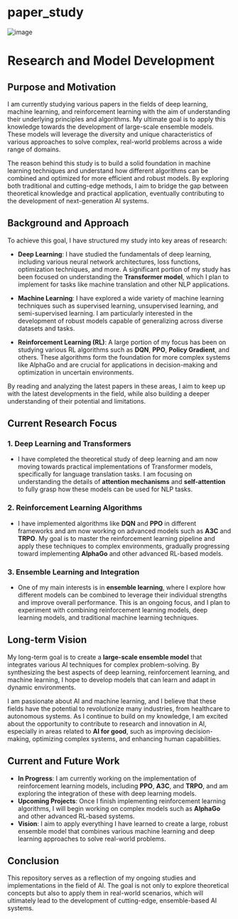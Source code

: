 # paper_study
![image](https://github.com/user-attachments/assets/63305424-87db-4ebd-9bf0-bac8c84a9b75)


# Research and Model Development

## Purpose and Motivation

I am currently studying various papers in the fields of deep learning, machine learning, and reinforcement learning with the aim of understanding their underlying principles and algorithms. My ultimate goal is to apply this knowledge towards the development of large-scale ensemble models. These models will leverage the diversity and unique characteristics of various approaches to solve complex, real-world problems across a wide range of domains.

The reason behind this study is to build a solid foundation in machine learning techniques and understand how different algorithms can be combined and optimized for more efficient and robust models. By exploring both traditional and cutting-edge methods, I aim to bridge the gap between theoretical knowledge and practical application, eventually contributing to the development of next-generation AI systems.

## Background and Approach

To achieve this goal, I have structured my study into key areas of research:

- **Deep Learning**: I have studied the fundamentals of deep learning, including various neural network architectures, loss functions, optimization techniques, and more. A significant portion of my study has been focused on understanding the **Transformer model**, which I plan to implement for tasks like machine translation and other NLP applications.

- **Machine Learning**: I have explored a wide variety of machine learning techniques such as supervised learning, unsupervised learning, and semi-supervised learning. I am particularly interested in the development of robust models capable of generalizing across diverse datasets and tasks.

- **Reinforcement Learning (RL)**: A large portion of my focus has been on studying various RL algorithms such as **DQN**, **PPO**, **Policy Gradient**, and others. These algorithms form the foundation for more complex systems like AlphaGo and are crucial for applications in decision-making and optimization in uncertain environments.

By reading and analyzing the latest papers in these areas, I aim to keep up with the latest developments in the field, while also building a deeper understanding of their potential and limitations.

## Current Research Focus

### 1. **Deep Learning and Transformers**
   - I have completed the theoretical study of deep learning and am now moving towards practical implementations of Transformer models, specifically for language translation tasks. I am focusing on understanding the details of **attention mechanisms** and **self-attention** to fully grasp how these models can be used for NLP tasks.

### 2. **Reinforcement Learning Algorithms**
   - I have implemented algorithms like **DQN** and **PPO** in different frameworks and am now working on advanced models such as **A3C** and **TRPO**. My goal is to master the reinforcement learning pipeline and apply these techniques to complex environments, gradually progressing toward implementing **AlphaGo** and other advanced RL-based models.

### 3. **Ensemble Learning and Integration**
   - One of my main interests is in **ensemble learning**, where I explore how different models can be combined to leverage their individual strengths and improve overall performance. This is an ongoing focus, and I plan to experiment with combining reinforcement learning models, deep learning models, and traditional machine learning techniques.

## Long-term Vision

My long-term goal is to create a **large-scale ensemble model** that integrates various AI techniques for complex problem-solving. By synthesizing the best aspects of deep learning, reinforcement learning, and machine learning, I hope to develop models that can learn and adapt in dynamic environments.

I am passionate about AI and machine learning, and I believe that these fields have the potential to revolutionize many industries, from healthcare to autonomous systems. As I continue to build on my knowledge, I am excited about the opportunity to contribute to research and innovation in AI, especially in areas related to **AI for good**, such as improving decision-making, optimizing complex systems, and enhancing human capabilities.

## Current and Future Work

- **In Progress**: I am currently working on the implementation of reinforcement learning models, including **PPO**, **A3C**, and **TRPO**, and am exploring the integration of these with deep learning models.
- **Upcoming Projects**: Once I finish implementing reinforcement learning algorithms, I will begin working on complex models such as **AlphaGo** and other advanced RL-based systems.
- **Vision**: I aim to apply everything I have learned to create a large, robust ensemble model that combines various machine learning and deep learning approaches to solve real-world problems.

## Conclusion

This repository serves as a reflection of my ongoing studies and implementations in the field of AI. The goal is not only to explore theoretical concepts but also to apply them in real-world scenarios, which will ultimately lead to the development of cutting-edge, ensemble-based AI systems.
